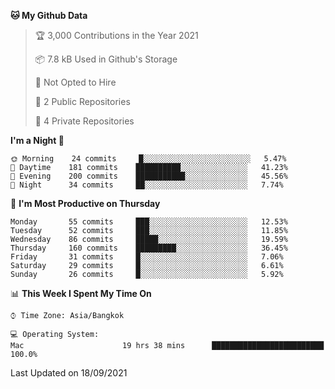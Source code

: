 <!--START_SECTION:waka-->
**🐱 My Github Data** 

> 🏆 3,000 Contributions in the Year 2021
 > 
> 📦 7.8 kB Used in Github's Storage 
 > 
> 🚫 Not Opted to Hire
 > 
> 📜 2 Public Repositories 
 > 
> 🔑 4 Private Repositories  
 > 
**I'm a Night 🦉** 

```text
🌞 Morning    24 commits     █░░░░░░░░░░░░░░░░░░░░░░░░   5.47% 
🌆 Daytime    181 commits    ██████████░░░░░░░░░░░░░░░   41.23% 
🌃 Evening    200 commits    ███████████░░░░░░░░░░░░░░   45.56% 
🌙 Night      34 commits     ██░░░░░░░░░░░░░░░░░░░░░░░   7.74%

```
📅 **I'm Most Productive on Thursday** 

```text
Monday       55 commits     ███░░░░░░░░░░░░░░░░░░░░░░   12.53% 
Tuesday      52 commits     ███░░░░░░░░░░░░░░░░░░░░░░   11.85% 
Wednesday    86 commits     █████░░░░░░░░░░░░░░░░░░░░   19.59% 
Thursday     160 commits    █████████░░░░░░░░░░░░░░░░   36.45% 
Friday       31 commits     █░░░░░░░░░░░░░░░░░░░░░░░░   7.06% 
Saturday     29 commits     █░░░░░░░░░░░░░░░░░░░░░░░░   6.61% 
Sunday       26 commits     █░░░░░░░░░░░░░░░░░░░░░░░░   5.92%

```


📊 **This Week I Spent My Time On** 

```text
⌚︎ Time Zone: Asia/Bangkok

💻 Operating System: 
Mac                      19 hrs 38 mins      █████████████████████████   100.0%

```


 Last Updated on 18/09/2021
<!--END_SECTION:waka-->